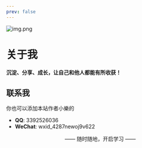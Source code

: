 ```yaml
---
prev: false
---
```

![img.png](../public/assets/img.png)

# 关于我

**沉淀、分享、成长，让自己和他人都能有所收获！**

## 联系我


你也可以添加本站作者小樂的

- **QQ**: 3392526036
- **WeChat**: wxid_4287newoj9v622

<div style="text-align:center;"> —— 随时随地，开启学习 —— </div>